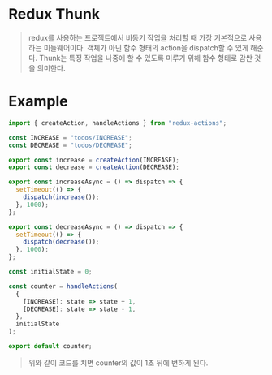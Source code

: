 # Redux Thunk
> redux를 사용하는 프로젝트에서 비동기 작업을 처리할 때 가장 기본적으로 사용하는 미들웨어이다.
> 객체가 아닌 함수 형태의 action을 dispatch할 수 있게 해준다.
> Thunk는 특정 작업을 나중에 할 수 있도록 미루기 위해 함수 형태로 감싼 것을 의미한다.

# Example
```js
import { createAction, handleActions } from "redux-actions";

const INCREASE = "todos/INCREASE";
const DECREASE = "todos/DECREASE";

export const increase = createAction(INCREASE);
export const decrease = createAction(DECREASE);

export const increaseAsync = () => dispatch => {
  setTimeout(() => {
    dispatch(increase());
  }, 1000);
};

export const decreaseAsync = () => dispatch => {
  setTimeout(() => {
    dispatch(decrease());
  }, 1000);
};

const initialState = 0;

const counter = handleActions(
  {
    [INCREASE]: state => state + 1,
    [DECREASE]: state => state - 1,
  },
  initialState
);

export default counter;
```
> 위와 같이 코드를 치면 counter의 값이 1초 뒤에 변하게 된다.

